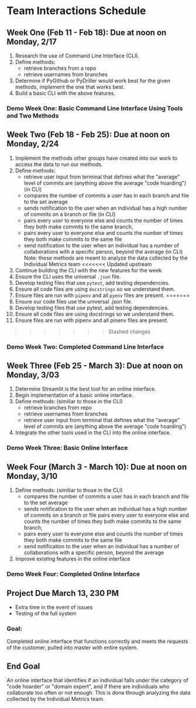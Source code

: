 # Team Interactions Schedule

## Week One (Feb 11 - Feb 18): Due at noon on Monday, 2/17

1. Research the use of Command Line Interface (CLI).
2. Define methods:
    * retrieve branches from a repo
    * retrieve usernames from branches
3. Determine if PyGithub or PyDriller would work best for the given methods,
   implement the one that works best.
4. Build a basic CLI with the above features.

### Demo Week One: Basic Command Line Interface Using Tools and Two Methods

## Week Two (Feb 18 - Feb 25): Due at noon on Monday, 2/24

1. Implement the methods other groups have created into our work to access
    the data to run our methods.
2. Define methods:
    * retrieve user input from terminal that defines what the "average" level
      of commits are (anything above the average "code hoarding") (in CLI)
    * compares the number of commits a user has in each branch and file to
      the set average
    * sends notification to the user when an individual has a high number
      of commits on a branch or file (in CLI)
    * pairs every user to everyone else and counts the number of times they
      both make commits to the same branch,
    * pairs every user to everyone else and counts the number of times they
      both make commits to the same file
    * send notification to the user when an individual has a number of
      collaborations with a specific person, beyond the average (in CLI)
    Note: these methods are meant to analyze the data collected by the
    Individual Metrics team
<<<<<<< Updated upstream
3. Continue building the CLI with the new features for the week.
4. Ensure the CLI uses the universal `.json` file.
5. Develop testing files that use `pytest`, add testing dependencies.
6. Ensure all code files are using `docstrings` so we understand them.
7. Ensure files are run with `pipenv` and all `pyenv` files are present.
=======
3. Ensure our code files use the universal .json file.
4. Develop testing files that use pytest, add testing dependencies.
5. Ensure all code files are using docstrings so we understand them.
6. Ensure files are run with pipenv and all pinenv files are present.
>>>>>>> Stashed changes

### Demo Week Two: Completed Command Line Interface

## Week Three (Feb 25 - March 3): Due at noon on Monday, 3/03

1. Determine Streamlit is the best tool for an online interface.
2. Begin implementation of a basic online interface.
3. Define methods: (similiar to those in the CLI)
    * retrieve branches from repo
    * retrieve usernames from branches
    * retrieve user input from terminal that defines what the "average" level
      of commits are (anything above the average "code hoarding")
4. Integrate the other tools used in the CLI into the online interface.

### Demo Week Three: Basic Online Interface

## Week Four (March 3 - March 10): Due at noon on Monday, 3/10

1. Define methods: (similiar to those in the CLI)
    * compares the number of commits a user has in each branch and file to
      the set average
    * sends notification to the user when an individual has a high number
      of commits on a branch or file
      pairs every user to everyone else and counts the number of times they
        both make commits to the same branch,
    * pairs every user to everyone else and counts the number of times they
      both make commits to the same file
    * send notification to the user when an individual has a number of
      collaborations with a specific person, beyond the average
2. Improve existing features in the online interface

### Demo Week Four: Completed Online Interface

## Project Due March 13, 230 PM

* Extra time in the event of issues
* Testing of the full system

### Goal:
Completed online interface that functions correctly and meets the requests
of the customer, pulled into master with entire system.

## End Goal

An online interface that identifies if an individual falls under the category
of "code hoarder" or "domain expert", and if there are individuals who
collaborate too often or not enough. This is done through analyzing the data
collected by the Individual Metrics team.
